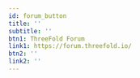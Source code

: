 ```yaml
---
id: forum_button
title: ''
subtitle: ''
btn1: ThreeFold Forum
link1: https://forum.threefold.io/
btn2: ''
link2: ''
---
```


